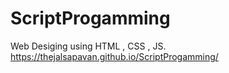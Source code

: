 # ScriptProgamming
Web Desiging using HTML , CSS , JS.
https://thejalsapavan.github.io/ScriptProgamming/
